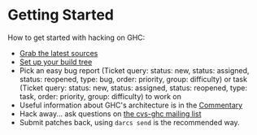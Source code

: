 # Getting Started



How to get started with hacking on GHC:


- [Grab the latest sources](building/getting-the-sources)
- [Set up your build tree](building/hacking)
- Pick an easy bug report (Ticket query: status: new, status: assigned,
  status: reopened, type: bug, order: priority, group: difficulty) or task
  (Ticket query: status: new, status: assigned, status: reopened, type: task,
  order: priority, group: difficulty) to work on
- Useful information about GHC's architecture is in the [Commentary](commentary)
- Hack away... ask questions on [
  the cvs-ghc mailing list](http://haskell.org/mailman/listinfo/cvs-ghc)
- Submit patches back, using `darcs send` is the recommended way.
